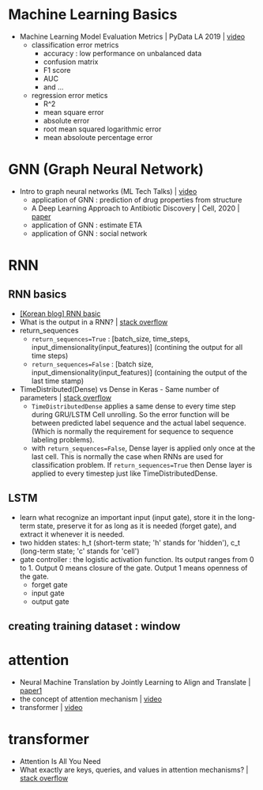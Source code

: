 # Machine Learning Basics
- Machine Learning Model Evaluation Metrics | PyData LA 2019 | [video](https://youtu.be/PeYQIyOyKB8)
  - classification error metrics
    - accuracy : low performance on unbalanced data
    - confusion matrix
    - F1 score
    - AUC
    - and ...
  - regression error metics
    -  R^2
    -  mean square error
    -  absolute error
    -  root mean squared logarithmic error
    -  mean absoloute percentage error

# GNN (Graph Neural Network)
- Intro to graph neural networks (ML Tech Talks) | [video](https://www.youtube.com/watch?v=8owQBFAHw7E)
  - application of GNN : prediction of drug properties from structure
  - A Deep Learning Approach to Antibiotic Discovery | Cell, 2020 | [paper](https://www.sciencedirect.com/science/article/pii/S0092867420301021)
  - application of GNN : estimate ETA
  - application of GNN : social network


# RNN
## RNN basics
- [[Korean blog] RNN basic](https://taeu.github.io/nlp/deeplearning-nlp-rnn)
- What is the output in a RNN? | [stack overflow](https://math.stackexchange.com/questions/3107394/what-is-the-output-in-a-rnn)
- return_sequences
  - `return_sequences=True` : [batch_size, time_steps, input_dimensionality(input_features)] (contining the output for all time steps)
  - `return_sequences=False` : [batch size, input_dimensionality(input_features)] (containing the output of the last time stamp)
- TimeDistributed(Dense) vs Dense in Keras - Same number of parameters | [stack overflow](https://stackoverflow.com/questions/44611006/timedistributeddense-vs-dense-in-keras-same-number-of-parameters/44616780)
  - `TimeDistributedDense` applies a same dense to every time step during GRU/LSTM Cell unrolling. So the error function will be between predicted label sequence and the actual label sequence. (Which is normally the requirement for sequence to sequence labeling problems).
  - with `return_sequences=False`, Dense layer is applied only once at the last cell. This is normally the case when RNNs are used for classification problem. If `return_sequences=True` then Dense layer is applied to every timestep just like TimeDistributedDense.

## LSTM
- learn what recognize an important input (input gate), store it in the long-term state, preserve it for as long as it is needed (forget gate), and extract it whenever it is needed.
- two hidden states: h_t (short-term state; 'h' stands for 'hidden'), c_t (long-term state; 'c' stands for 'cell')
- gate controller : the logistic activation function. Its output ranges from 0 to 1. Output 0 means closure of the gate. Output 1 means openness of the gate.
  - forget gate
  - input gate
  - output gate

## creating training dataset : window

# attention
- Neural Machine Translation by Jointly Learning to Align and Translate | [paper1](https://arxiv.org/abs/1409.0473) 
- the concept of attention mechanism | [video](https://youtu.be/6aouXD8WMVQ)
- transformer | [video](https://www.youtube.com/watch?v=AA621UofTUA)

# transformer
- Attention Is All You Need
- What exactly are keys, queries, and values in attention mechanisms? | [stack overflow](https://stats.stackexchange.com/questions/421935/what-exactly-are-keys-queries-and-values-in-attention-mechanisms)
